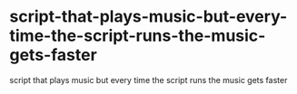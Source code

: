 # script-that-plays-music-but-every-time-the-script-runs-the-music-gets-faster
script that plays music but every time the script runs the music gets faster
